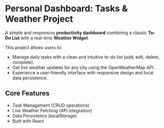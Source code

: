 # Personal Dashboard: Tasks & Weather Project

A simple and responsive **productivity dashboard** combining a classic **To-Do List** with a real-time **Weather Widget**.

This project allows users to:

  - Manage daily tasks with a clean and intuitive to-do list (add, edit, delete, complete).
  - Get live weather updates for any city using the OpenWeatherMap API.
  - Experience a user-friendly interface with responsive design and local data persistence.

## Core Features

  - Task Management (CRUD operations)
  - Live Weather Fetching (API integration)
  - Data Persistence (localStorage)
  - Built with React

